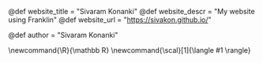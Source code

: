 <!--
Add here global page variables to use throughout your
website.
The website_* must be defined for the RSS to work
-->
@def website_title = "Sivaram Konanki"
@def website_descr = "My website using Franklin"
@def website_url   = "https://sivakon.github.io/"

@def author = "Sivaram Konanki"

<!--
Add here global latex commands to use throughout your
pages. It can be math commands but does not need to be.
For instance:
* \newcommand{\phrase}{This is a long phrase to copy.}
-->
\newcommand{\R}{\mathbb R}
\newcommand{\scal}[1]{\langle #1 \rangle}
